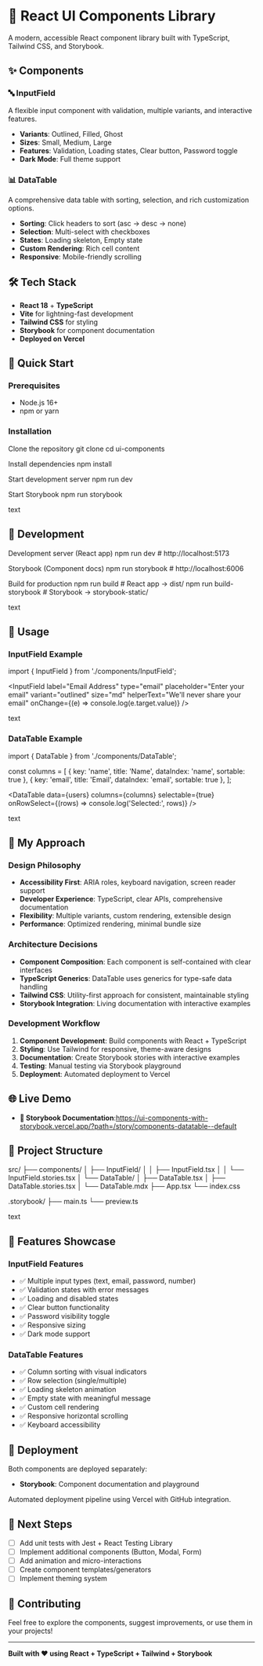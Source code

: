 # 🚀 React UI Components Library

A modern, accessible React component library built with TypeScript, Tailwind CSS, and Storybook.

## ✨ Components

### 🔤 InputField
A flexible input component with validation, multiple variants, and interactive features.

- **Variants**: Outlined, Filled, Ghost
- **Sizes**: Small, Medium, Large  
- **Features**: Validation, Loading states, Clear button, Password toggle
- **Dark Mode**: Full theme support

### 📊 DataTable
A comprehensive data table with sorting, selection, and rich customization options.

- **Sorting**: Click headers to sort (asc → desc → none)
- **Selection**: Multi-select with checkboxes
- **States**: Loading skeleton, Empty state
- **Custom Rendering**: Rich cell content
- **Responsive**: Mobile-friendly scrolling

## 🛠️ Tech Stack

- **React 18** + **TypeScript**
- **Vite** for lightning-fast development
- **Tailwind CSS** for styling
- **Storybook** for component documentation
- **Deployed on Vercel**

## 🚀 Quick Start

### Prerequisites
- Node.js 16+ 
- npm or yarn

### Installation

Clone the repository
git clone <your-repo-url>
cd ui-components

Install dependencies
npm install

Start development server
npm run dev

Start Storybook
npm run storybook

text

## 📱 Development

Development server (React app)
npm run dev # http://localhost:5173

Storybook (Component docs)
npm run storybook # http://localhost:6006

Build for production
npm run build # React app → dist/
npm run build-storybook # Storybook → storybook-static/

text

## 🎨 Usage

### InputField Example
import { InputField } from './components/InputField';

<InputField
label="Email Address"
type="email"
placeholder="Enter your email"
variant="outlined"
size="md"
helperText="We'll never share your email"
onChange={(e) => console.log(e.target.value)}
/>

text

### DataTable Example
import { DataTable } from './components/DataTable';

const columns = [
{ key: 'name', title: 'Name', dataIndex: 'name', sortable: true },
{ key: 'email', title: 'Email', dataIndex: 'email', sortable: true },
];

<DataTable
data={users}
columns={columns}
selectable={true}
onRowSelect={(rows) => console.log('Selected:', rows)}
/>

text

## 🎯 My Approach

### Design Philosophy
- **Accessibility First**: ARIA roles, keyboard navigation, screen reader support
- **Developer Experience**: TypeScript, clear APIs, comprehensive documentation
- **Flexibility**: Multiple variants, custom rendering, extensible design
- **Performance**: Optimized rendering, minimal bundle size

### Architecture Decisions
- **Component Composition**: Each component is self-contained with clear interfaces
- **TypeScript Generics**: DataTable uses generics for type-safe data handling
- **Tailwind CSS**: Utility-first approach for consistent, maintainable styling
- **Storybook Integration**: Living documentation with interactive examples

### Development Workflow
1. **Component Development**: Build components with React + TypeScript
2. **Styling**: Use Tailwind for responsive, theme-aware designs
3. **Documentation**: Create Storybook stories with interactive examples
4. **Testing**: Manual testing via Storybook playground
5. **Deployment**: Automated deployment to Vercel

## 🌐 Live Demo

- **🎨 Storybook Documentation**:https://ui-components-with-storybook.vercel.app/?path=/story/components-datatable--default

## 📁 Project Structure

src/
├── components/
│ ├── InputField/
│ │ ├── InputField.tsx
│ │ └── InputField.stories.tsx
│ └── DataTable/
│ ├── DataTable.tsx
│ ├── DataTable.stories.tsx
│ └── DataTable.mdx
├── App.tsx
└── index.css

.storybook/
├── main.ts
└── preview.ts

text

## 🎨 Features Showcase

### InputField Features
- ✅ Multiple input types (text, email, password, number)
- ✅ Validation states with error messages
- ✅ Loading and disabled states
- ✅ Clear button functionality
- ✅ Password visibility toggle
- ✅ Responsive sizing
- ✅ Dark mode support

### DataTable Features
- ✅ Column sorting with visual indicators
- ✅ Row selection (single/multiple)
- ✅ Loading skeleton animation
- ✅ Empty state with meaningful message
- ✅ Custom cell rendering
- ✅ Responsive horizontal scrolling
- ✅ Keyboard accessibility

## 🚀 Deployment

Both components are deployed separately:
- **Storybook**: Component documentation and playground

Automated deployment pipeline using Vercel with GitHub integration.

## 🎯 Next Steps

- [ ] Add unit tests with Jest + React Testing Library
- [ ] Implement additional components (Button, Modal, Form)
- [ ] Add animation and micro-interactions
- [ ] Create component templates/generators
- [ ] Implement theming system

## 🤝 Contributing

Feel free to explore the components, suggest improvements, or use them in your projects!

---

**Built with ❤️ using React + TypeScript + Tailwind + Storybook**
